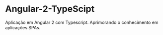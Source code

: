 # Angular-2-TypeScipt

Aplicação em Angular 2 com Typescript. Aprimorando o conhecimento em aplicações SPAs.
